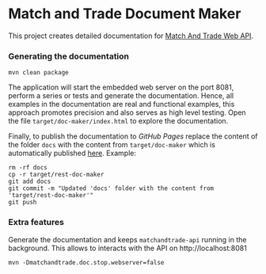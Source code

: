 Match and Trade Document Maker
==============================

This project creates detailed documentation for [Match And Trade Web API][1].

### Generating the documentation

```
mvn clean package
```

The application will start the embedded web server on the port 8081, perform a series or tests and generate the documentation. Hence, all examples in the documentation are real and functional examples, this approach promotes precision and also serves as high level testing. Open the file `target/doc-maker/index.html` to explore the documentation.

Finally, to publish the documentation to _GitHub Pages_ replace the content of the folder `docs` with the content from `target/doc-maker` which is automatically published [here][2]. Example:

```
rm -rf docs
cp -r target/rest-doc-maker
git add docs
git commit -m "Updated 'docs' folder with the content from 'target/rest-doc-maker'"
git push
```

### Extra features

Generate the documentation and keeps `matchandtrade-api` running in the background. This allows to interacts with the API on http://localhost:8081

```
mvn -Dmatchandtrade.doc.stop.webserver=false
```

[1]: https://github.com/rafasantos/matchandtrade
[2]: https://rafasantos.github.io/matchandtrade-doc/
